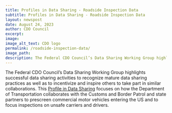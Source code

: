 ```yaml
---
title: Profiles in Data Sharing - Roadside Inspection Data
subtitle: Profiles in Data Sharing - Roadside Inspection Data
layout: newspost
date: August 24, 2023
author: CDO Council
excerpt:
image:
image_alt_text: CDO logo
permalink: /roadside-inspection-data/
image_path:  
description: The Federal CDO Council’s Data Sharing Working Group highlights successful data sharing activities to recognize mature data sharing practices as well as to incentivize and inspire others to take part in similar collaborations.
---
```


The Federal CDO Council’s Data Sharing Working Group highlights successful data sharing activities to recognize mature data sharing practices as well as to incentivize and inspire others to take part in similar collaborations. This <a href="https://resources.data.gov/resources/roadside_inspection_profiles/" target="_blank">Profile in Data Sharing</a> focuses on how the Department of Transportation collaborates with the Customs and Border Patrol and state partners to prescreen commercial motor vehicles entering the US and to focus inspections on unsafe carriers and drivers.